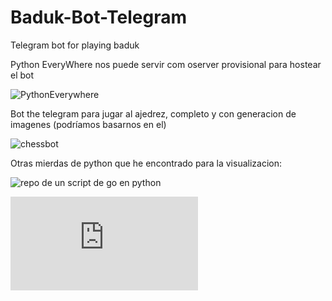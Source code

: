 # Baduk-Bot-Telegram
Telegram bot for playing baduk 

Python EveryWhere nos puede servir com oserver provisional para hostear el bot

![PythonEverywhere](https://www.pythonanywhere.com)

Bot the telegram para jugar al ajedrez, completo y con generacion de imagenes (podríamos basarnos en el)

![chessbot](https://github.com/cxjdavin/tgchessbot)

Otras mierdas de python que he encontrado para la visualizacion:

![repo de un script de go en python](https://github.com/tylerjw/badukpy)

![Python C Extension Modules](http://customers.hbci.com/~dseaman/gomodule.html)
